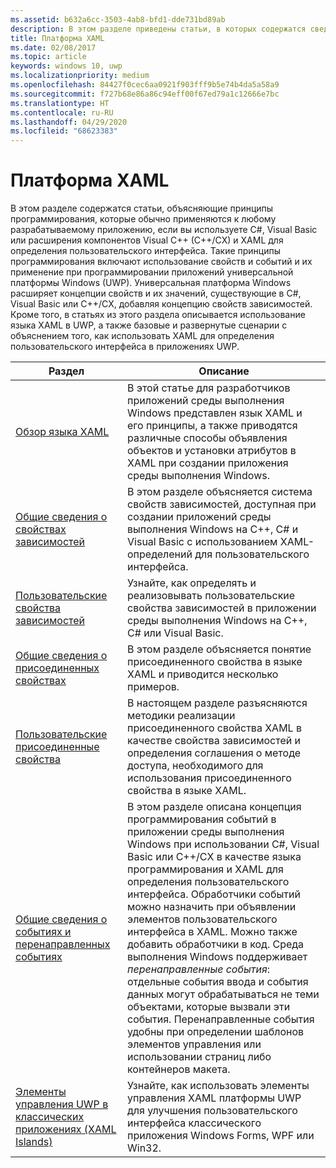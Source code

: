 ```yaml
---
ms.assetid: b632a6cc-3503-4ab8-bfd1-dde731bd89ab
description: В этом разделе приведены статьи, в которых содержатся сведения о платформе XAML для приложений универсальной платформы Windows (UWP).
title: Платформа XAML
ms.date: 02/08/2017
ms.topic: article
keywords: windows 10, uwp
ms.localizationpriority: medium
ms.openlocfilehash: 84427f0cec6aa0921f903fff9b5e74b4da5a58a9
ms.sourcegitcommit: f727b68e86a86c94eff00f67ed79a1c12666e7bc
ms.translationtype: HT
ms.contentlocale: ru-RU
ms.lasthandoff: 04/29/2020
ms.locfileid: "68623383"
---
```

# <a name="xaml-platform"></a>Платформа XAML

В этом разделе содержатся статьи, объясняющие принципы программирования, которые обычно применяются к любому разрабатываемому приложению, если вы используете C#, Visual Basic или расширения компонентов Visual C++ (C++/CX) и XAML для определения пользовательского интерфейса. Такие принципы программирования включают использование свойств и событий и их применение при программировании приложений универсальной платформы Windows (UWP). Универсальная платформа Windows расширяет концепции свойств и их значений, существующие в C#, Visual Basic или C++/CX, добавляя концепцию свойств зависимостей. Кроме того, в статьях из этого раздела описывается использование языка XAML в UWP, а также базовые и развернутые сценарии с объяснением того, как использовать XAML для определения пользовательского интерфейса в приложениях UWP.

| Раздел | Описание |
|-------|-------------|
| [Обзор языка XAML](xaml-overview.md) | В этой статье для разработчиков приложений среды выполнения Windows представлен язык XAML и его принципы, а также приводятся различные способы объявления объектов и установки атрибутов в XAML при создании приложения среды выполнения Windows. |
| [Общие сведения о свойствах зависимостей](dependency-properties-overview.md) | В этом разделе объясняется система свойств зависимостей, доступная при создании приложений среды выполнения Windows на C++, C# и Visual Basic с использованием XAML-определений для пользовательского интерфейса. |
| [Пользовательские свойства зависимостей](custom-dependency-properties.md) | Узнайте, как определять и реализовывать пользовательские свойства зависимостей в приложении среды выполнения Windows на C++, C# или Visual Basic. |
| [Общие сведения о присоединенных свойствах](attached-properties-overview.md) | В этом разделе объясняется понятие присоединенного свойства в языке XAML и приводится несколько примеров. |
| [Пользовательские присоединенные свойства](custom-attached-properties.md) | В настоящем разделе разъясняются методики реализации присоединенного свойства XAML в качестве свойства зависимостей и определения соглашения о методе доступа, необходимого для использования присоединенного свойства в языке XAML. |
| [Общие сведения о событиях и перенаправленных событиях](events-and-routed-events-overview.md) | В этом разделе описана концепция программирования событий в приложении среды выполнения Windows при использовании C#, Visual Basic или C++/CX в качестве языка программирования и XAML для определения пользовательского интерфейса. Обработчики событий можно назначить при объявлении элементов пользовательского интерфейса в XAML. Можно также добавить обработчики в код. Среда выполнения Windows поддерживает *перенаправленные события*: отдельные события ввода и события данных могут обрабатываться не теми объектами, которые вызвали эти события. Перенаправленные события удобны при определении шаблонов элементов управления или использовании страниц либо контейнеров макета. |
|[Элементы управления UWP в классических приложениях (XAML Islands)](/windows/apps/desktop/modernize/xaml-islands)| Узнайте, как использовать элементы управления XAML платформы UWP для улучшения пользовательского интерфейса классического приложения Windows Forms, WPF или Win32.|
